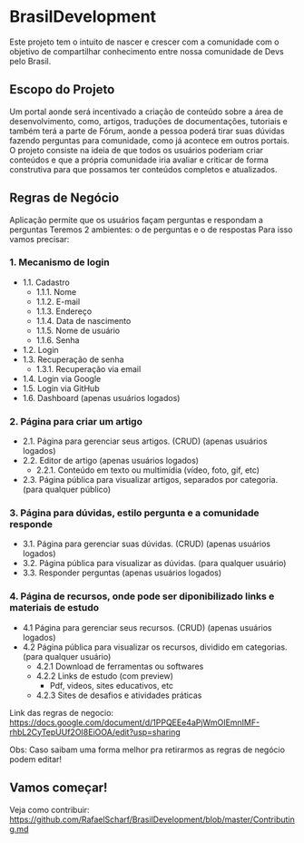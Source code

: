 # BrasilDevelopment
Este projeto tem o intuito de nascer e crescer com a comunidade com o objetivo de compartilhar conhecimento entre nossa comunidade de Devs pelo Brasil.

## Escopo do Projeto
Um portal aonde será incentivado a criação de conteúdo sobre a área de desenvolvimento, como, artigos, traduções de documentações, tutoriais e também terá a parte de Fórum, aonde a pessoa poderá tirar suas dúvidas fazendo perguntas para comunidade, como já acontece em outros portais. O projeto consiste na ideia de que todos os usuários poderiam criar conteúdos e que a própria comunidade iria avaliar e criticar de forma construtiva para que possamos ter conteúdos completos e atualizados.
  
## Regras de Negócio 
Aplicação permite que os usuários façam perguntas e respondam a perguntas
Teremos 2 ambientes: o de perguntas e o de respostas
Para isso vamos precisar:

 ### 1. Mecanismo de login
- 1.1. Cadastro
  - 1.1.1. Nome
  - 1.1.2. E-mail
  - 1.1.3. Endereço
  - 1.1.4. Data de nascimento
  - 1.1.5. Nome de usuário
  - 1.1.6. Senha
- 1.2. Login
- 1.3. Recuperação de senha
  - 1.3.1. Recuperação via email
- 1.4. Login via Google
- 1.5. Login via GitHub
- 1.6. Dashboard (apenas usuários logados)

### 2. Página para criar um artigo
- 2.1. Página para gerenciar seus artigos. (CRUD) (apenas usuários logados)
- 2.2. Editor de artigo (apenas usuários logados)
  - 2.2.1. Conteúdo em texto ou multimídia (vídeo, foto, gif, etc)
- 2.3. Página pública para visualizar artigos, separados por categoria. (para qualquer público)

### 3. Página para dúvidas, estilo pergunta e a comunidade responde
- 3.1. Página para gerenciar suas dúvidas. (CRUD) (apenas usuários logados)
- 3.2. Página pública para visualizar as dúvidas. (para qualquer usuário)
- 3.3. Responder perguntas (apenas usuários logados)

### 4. Página de recursos, onde pode ser diponibilizado links e materiais de estudo
- 4.1 Página para gerenciar seus recursos. (CRUD) (apenas usuários logados)
- 4.2 Página pública para visualizar os recursos, dividido em categorias. (para qualquer usuário)
  - 4.2.1 Download de ferramentas ou softwares
  - 4.2.2 Links de estudo (com preview)
    - Pdf, videos, sites educativos, etc
  - 4.2.3 Sites de desafios e atividades práticas

Link das regras de negocio:
https://docs.google.com/document/d/1PPQEEe4aPjWmOIEmnIMF-rhbL2CyTepUUf2OI8EiOOA/edit?usp=sharing
  
Obs: Caso saibam uma forma melhor pra retirarmos as regras de negócio podem editar!
  
 ## Vamos começar! 
 Veja como contribuir: https://github.com/RafaelScharf/BrasilDevelopment/blob/master/Contributing.md
